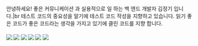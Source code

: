 
<p> 안녕하세요! 좋은 커뮤니케이션 과 실용적으로 일 하는 백 엔드 개발자 김정기 입니다.|br
    테스트 코드의 중요성을 알기에 테스트 코드 작성을 지향하고 있습니다. 
    읽기 좋은 코드가 좋은 코드라는 생각을 가지고 있기에 클린 코드를 지향 합니다.

</p>

<h4><img src="https://img.shields.io/badge/Java-ED8B00?style=for-the-badge&logo=openjdk&logoColor=white"/>
<img src="https://img.shields.io/badge/Spring-6DB33F?style=for-the-badge&logo=spring&logoColor=white"/>
<img src="https://img.shields.io/badge/Microsoft_SQL_Server-CC2927?style=for-the-badge&logo=microsoft-sql-server&logoColor=white"/>
<img src="https://img.shields.io/badge/IntelliJ_IDEA-000000.svg?style=for-the-badge&logo=intellij-idea&logoColor=white"/>
<img src="https://img.shields.io/badge/GIT-E44C30?style=for-the-badge&logo=git&logoColor=white"/>
<img src="https://img.shields.io/badge/Jenkins-D24939?style=for-the-badge&logo=Jenkins&logoColor=white"/>
</h4>


